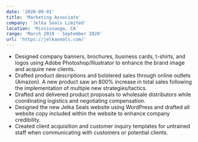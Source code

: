 ```yaml
---
date: '2020-09-01'
title: 'Marketing Associate'
company: 'Jelka Seals Limited'
location: 'Mississauga, CA'
range: 'March 2018 - September 2020'
url: 'https://jelkaseals.com/'
---
```


- Designed company banners, brochures, business cards, t-shirts, and logos using Adobe Photoshop/Illustrator to enhance the brand image and acquire new clients.
- Drafted product descriptions and bolstered sales through online outlets (Amazon). A new product saw an 800% increase in total sales following the implementation of multiple new strategies/tactics.
- Drafted and delivered product proposals to wholesale distributors while coordinating logistics and negotiating compensation.
- Designed the new Jelka Seals website using WordPress and drafted all website copy included within the website to enhance company credibility.
- Created client acquisition and customer inquiry templates for untrained staff when communicating with customers or potential clients.
